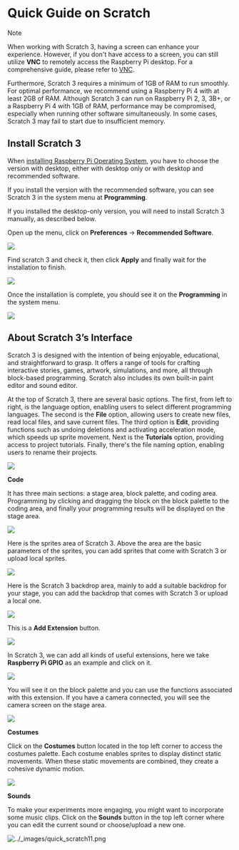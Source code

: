 # Quick Guide on Scratch

Note

When working with Scratch 3, having a screen can enhance your experience. However, if you don't have access to a screen, you can still utilize **VNC** to remotely access the Raspberry Pi desktop. For a comprehensive guide, please refer to [VNC](../preparation/remote_desktop.rst).

Furthermore, Scratch 3 requires a minimum of 1GB of RAM to run smoothly. For optimal performance, we recommend using a Raspberry Pi 4 with at least 2GB of RAM. Although Scratch 3 can run on Raspberry Pi 2, 3, 3B+, or a Raspberry Pi 4 with 1GB of RAM, performance may be compromised, especially when running other software simultaneously. In some cases, Scratch 3 may fail to start due to insufficient memory.

## Install Scratch 3

When [installing Raspberry Pi Operating System](../preparation/Installing_the_OS_(Common).md), you have to choose the version with desktop, either with desktop only or with desktop and recommended software.

If you install the version with the recommended software, you can see Scratch 3 in the system menu at **Programming**.

If you installed the desktop-only version, you will need to install Scratch 3 manually, as described below.

Open up the menu, click on **Preferences** -> **Recommended Software**.

![](./img/quick_scratch1.png)

Find scratch 3 and check it, then click **Apply** and finally wait for the installation to finish.

![](./img/quick_scratch2.png)

Once the installation is complete, you should see it on the **Programming** in the system menu.

![](./img/quick_scratch3.png)

## About Scratch 3’s Interface

Scratch 3 is designed with the intention of being enjoyable, educational, and straightforward to grasp. It offers a range of tools for crafting interactive stories, games, artwork, simulations, and more, all through block-based programming. Scratch also includes its own built-in paint editor and sound editor.

At the top of Scratch 3, there are several basic options. The first, from left to right, is the language option, enabling users to select different programming languages. The second is the **File** option, allowing users to create new files, read local files, and save current files. The third option is **Edit**, providing functions such as undoing deletions and activating acceleration mode, which speeds up sprite movement. Next is the **Tutorials** option, providing access to project tutorials. Finally, there's the file naming option, enabling users to rename their projects.

![](./img/quick_scratch13.png)

**Code**

It has three main sections: a stage area, block palette, and coding area. Programming by clicking and dragging the block on the block palette to the coding area, and finally your programming results will be displayed on the stage area.

![](./img/quick_scratch4.png)

Here is the sprites area of Scratch 3. Above the area are the basic parameters of the sprites, you can add sprites that come with Scratch 3 or upload local sprites.

![](./img/quick_scratch5.png)

Here is the Scratch 3 backdrop area, mainly to add a suitable backdrop for your stage, you can add the backdrop that comes with Scratch 3 or upload a local one.

![](./img/quick_scratch6.png)

This is a **Add Extension** button.

![](./img/quick_scratch7.png)

In Scratch 3, we can add all kinds of useful extensions, here we take **Raspberry Pi GPIO** as an example and click on it.

![](./img/quick_scratch8.png)

You will see it on the block palette and you can use the functions associated with this extension. If you have a camera connected, you will see the camera screen on the stage area.

![](./img/quick_scratch9.png)

**Costumes**

Click on the **Costumes** button located in the top left corner to access the costumes palette. Each costume enables sprites to display distinct static movements. When these static movements are combined, they create a cohesive dynamic motion.

![](./img/quick_scratch10.png)

**Sounds**

To make your experiments more engaging, you might want to incorporate some music clips. Click on the **Sounds** button in the top left corner where you can edit the current sound or choose/upload a new one.

![../_images/quick_scratch11.png](https://docs.sunfounder.com/projects/davinci-kit/en/latest/_images/quick_scratch11.png)